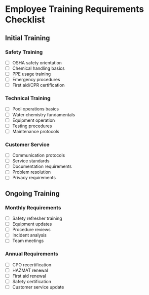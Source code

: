 # Employee Training Requirements Checklist

## Initial Training

### Safety Training
- [ ] OSHA safety orientation
- [ ] Chemical handling basics
- [ ] PPE usage training
- [ ] Emergency procedures
- [ ] First aid/CPR certification

### Technical Training
- [ ] Pool operations basics
- [ ] Water chemistry fundamentals
- [ ] Equipment operation
- [ ] Testing procedures
- [ ] Maintenance protocols

### Customer Service
- [ ] Communication protocols
- [ ] Service standards
- [ ] Documentation requirements
- [ ] Problem resolution
- [ ] Privacy requirements

## Ongoing Training

### Monthly Requirements
- [ ] Safety refresher training
- [ ] Equipment updates
- [ ] Procedure reviews
- [ ] Incident analysis
- [ ] Team meetings

### Annual Requirements
- [ ] CPO recertification
- [ ] HAZMAT renewal
- [ ] First aid renewal
- [ ] Safety certification
- [ ] Customer service update